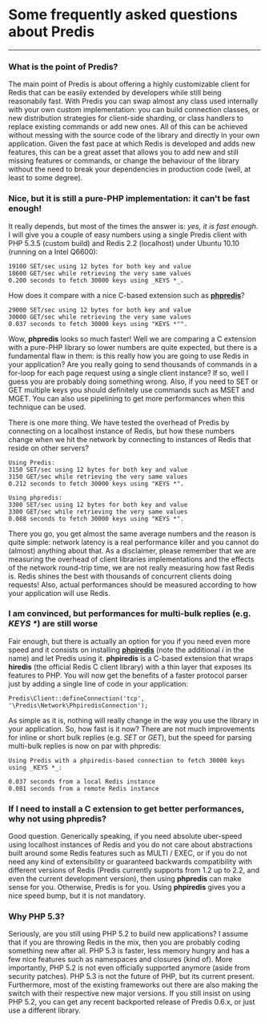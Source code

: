 # Some frequently asked questions about Predis #
____________________________________________


### What is the point of Predis? ###

The main point of Predis is about offering a highly customizable client for Redis that can be easily
extended by developers while still being reasonabily fast. With Predis you can swap almost any class
used internally with your own custom implementation: you can build connection classes, or new
distribution strategies for client-side sharding, or class handlers to replace existing commands or
add new ones. All of this can be achieved without messing with the source code of the library and
directly in your own application. Given the fast pace at which Redis is developed and adds new
features, this can be a great asset that allows you to add new and still missing features or commands,
or change the behaviour of the library without the need to break your dependencies in production code
(well, at least to some degree).


### Nice, but it is still a pure-PHP implementation: it can't be fast enough! ###

It really depends, but most of the times the answer is: _yes, it is fast enough_. I will give you
a couple of easy numbers using a single Predis client with PHP 5.3.5 (custom build) and Redis 2.2
(localhost) under Ubuntu 10.10 (running on a Intel Q6600):

    19100 SET/sec using 12 bytes for both key and value
    18600 GET/sec while retrieving the very same values
    0.200 seconds to fetch 30000 keys using _KEYS *_.

How does it compare with a nice C-based extension such as [__phpredis__](http://github.com/nicolasff/phpredis)?

    29000 SET/sec using 12 bytes for both key and value
    30000 GET/sec while retrieving the very same values
    0.037 seconds to fetch 30000 keys using "KEYS *"".

Wow, __phpredis__ looks so much faster! Well we are comparing a C extension with a pure-PHP library so
lower numbers are quite expected, but there is a fundamental flaw in them: is this really how you are
going to use Redis in your application? Are you really going to send thousands of commands in a for-loop
for each page request using a single client instance? If so, well I guess you are probably doing something
wrong. Also, if you need to SET or GET multiple keys you should definitely use commands such as MSET and
MGET. You can also use pipelining to get more performances when this technique can be used.

There is one more thing. We have tested the overhead of Predis by connecting on a localhost instance of
Redis, but how these numbers change when we hit the network by connecting to instances of Redis that
reside on other servers?

    Using Predis:
    3150 SET/sec using 12 bytes for both key and value
    3150 GET/sec while retrieving the very same values
    0.212 seconds to fetch 30000 keys using "KEYS *".

    Using phpredis:
    3300 SET/sec using 12 bytes for both key and value
    3300 GET/sec while retrieving the very same values
    0.088 seconds to fetch 30000 keys using "KEYS *".

There you go, you get almost the same average numbers and the reason is quite simple: network latency
is a real performance killer and you cannot do (almost) anything about that. As a disclaimer, please
remember that we are measuring the overhead of client libraries implementations and the effects of the
network round-trip time, we are not really measuring how fast Redis is. Redis shines the best with
thousands of concurrent clients doing requests! Also, actual performances should be measured according
to how your application will use Redis.


### I am convinced, but performances for multi-bulk replies (e.g. _KEYS *_) are still worse ###

Fair enough, but there is actually an option for you if you need even more speed and it consists on
installing __[phpiredis](http://github.com/seppo0010/phpiredis)__ (note the additional _i_ in the
name) and let Predis using it. __phpiredis__ is a C-based extension that wraps __hiredis__ (the
official Redis C client library) with a thin layer that exposes its features to PHP. You will now
get the benefits of a faster protocol parser just by adding a single line of code in your application:

    Predis\Client::defineConnection('tcp', '\Predis\Network\PhpiredisConnection');

As simple as it is, nothing will really change in the way you use the library in your application. So,
how fast is it now? There are not much improvements for inline or short bulk replies (e.g. _SET_ or
_GET_), but the speed for parsing multi-bulk replies is now on par with phpredis:

    Using Predis with a phpiredis-based connection to fetch 30000 keys using _KEYS *_:

    0.037 seconds from a local Redis instance
    0.081 seconds from a remote Redis instance


### If I need to install a C extension to get better performances, why not using phpredis? ###

Good question. Generically speaking, if you need absolute uber-speed using localhost instances of Redis
and you do not care about abstractions built around some Redis features such as MULTI / EXEC, or if you
do not need any kind of extensibility or guaranteed backwards compatibility with different versions of
Redis (Predis currently supports from 1.2 up to 2.2, and even the current development version), then
using __phpredis__ can make sense for you. Otherwise, Predis is for you. Using __phpiredis__ gives you
a nice speed bump, but it is not mandatory.


### Why PHP 5.3? ###

Seriously, are you still using PHP 5.2 to build new applications? I assume that if you are throwing Redis
in the mix, then you are probably coding something new after all. PHP 5.3 is faster, less memory hungry
and has a few nice features such as namespaces and closures (kind of). More importantly, PHP 5.2 is not
even officially supported anymore (aside from security patches). PHP 5.3 is not the future of PHP, but
its current present. Furthermore, most of the existing frameworks out there are also making the switch
with their respective new major versions. If you still insist on using PHP 5.2, you can get any recent
backported release of Predis 0.6.x, or just use a different library.
